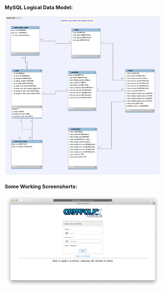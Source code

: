 ### MySQL Logical Data Model:

![Logical Data Model](database/CrypFolio-Logical_model_ERR_diagram.png)

### Some Working Screenshorts:

![Login Page](../images/login-page-mariadb.png)
